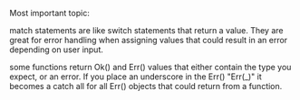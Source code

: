 Most important topic:

match statements are like switch statements that return a value. They are great for error handling when assigning values that could result in an error depending on user input.

some functions return Ok() and Err() values that either contain the type you expect, or an error. If you place an underscore in the Err() "Err(_)" it becomes a catch all for all Err() objects that could return from a function.
